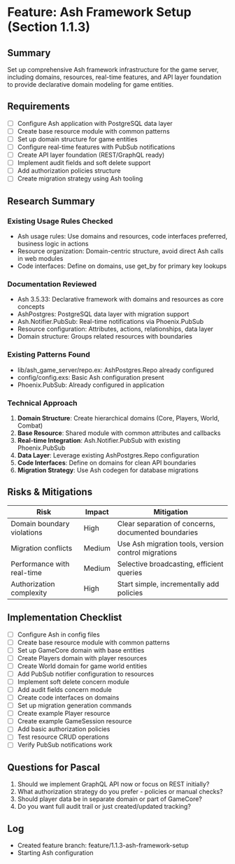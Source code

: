 # Feature: Ash Framework Setup (Section 1.1.3)

## Summary
Set up comprehensive Ash framework infrastructure for the game server, including domains, resources, real-time features, and API layer foundation to provide declarative domain modeling for game entities.

## Requirements
- [ ] Configure Ash application with PostgreSQL data layer
- [ ] Create base resource module with common patterns
- [ ] Set up domain structure for game entities
- [ ] Configure real-time features with PubSub notifications
- [ ] Create API layer foundation (REST/GraphQL ready)
- [ ] Implement audit fields and soft delete support
- [ ] Add authorization policies structure
- [ ] Create migration strategy using Ash tooling

## Research Summary
### Existing Usage Rules Checked
- Ash usage rules: Use domains and resources, code interfaces preferred, business logic in actions
- Resource organization: Domain-centric structure, avoid direct Ash calls in web modules
- Code interfaces: Define on domains, use get_by for primary key lookups

### Documentation Reviewed
- Ash 3.5.33: Declarative framework with domains and resources as core concepts
- AshPostgres: PostgreSQL data layer with migration support
- Ash.Notifier.PubSub: Real-time notifications via Phoenix.PubSub
- Resource configuration: Attributes, actions, relationships, data layer
- Domain structure: Groups related resources with boundaries

### Existing Patterns Found
- lib/ash_game_server/repo.ex: AshPostgres.Repo already configured
- config/config.exs: Basic Ash configuration present
- Phoenix.PubSub: Already configured in application

### Technical Approach
1. **Domain Structure**: Create hierarchical domains (Core, Players, World, Combat)
2. **Base Resource**: Shared module with common attributes and callbacks
3. **Real-time Integration**: Ash.Notifier.PubSub with existing Phoenix.PubSub
4. **Data Layer**: Leverage existing AshPostgres.Repo configuration
5. **Code Interfaces**: Define on domains for clean API boundaries
6. **Migration Strategy**: Use Ash codegen for database migrations

## Risks & Mitigations
| Risk | Impact | Mitigation |
|------|--------|------------|
| Domain boundary violations | High | Clear separation of concerns, documented boundaries |
| Migration conflicts | Medium | Use Ash migration tools, version control migrations |
| Performance with real-time | Medium | Selective broadcasting, efficient queries |
| Authorization complexity | High | Start simple, incrementally add policies |

## Implementation Checklist
- [ ] Configure Ash in config files
- [ ] Create base resource module with common patterns
- [ ] Set up GameCore domain with base entities
- [ ] Create Players domain with player resources
- [ ] Create World domain for game world entities
- [ ] Add PubSub notifier configuration to resources
- [ ] Implement soft delete concern module
- [ ] Add audit fields concern module
- [ ] Create code interfaces on domains
- [ ] Set up migration generation commands
- [ ] Create example Player resource
- [ ] Create example GameSession resource
- [ ] Add basic authorization policies
- [ ] Test resource CRUD operations
- [ ] Verify PubSub notifications work

## Questions for Pascal
1. Should we implement GraphQL API now or focus on REST initially?
2. What authorization strategy do you prefer - policies or manual checks?
3. Should player data be in separate domain or part of GameCore?
4. Do you want full audit trail or just created/updated tracking?

## Log
- Created feature branch: feature/1.1.3-ash-framework-setup
- Starting Ash configuration